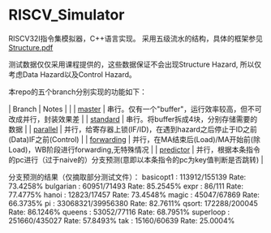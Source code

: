 # RISCV_Simulator

RISCV32I指令集模拟器，C++语言实现。
采用五级流水的结构，具体的框架参见[Structure.pdf](https://github.com/LittleQili/RISCV_Simulator/blob/predictor/src/Structure.pdf)

测试数据仅仅采用课程提供的，这些数据保证不会出现Structure Hazard,
所以仅考虑Data Hazard以及Control Hazard。

本repo的五个branch分别实现的功能如下：

| Branch | Notes |
| 
| [master](https://github.com/LittleQili/RISCV_Simulator/tree/master) | 串行。仅有一个"buffer"，运行效率较高，但不可改成并行，封装效果差 |
| [standard](https://github.com/LittleQili/RISCV_Simulator/tree/standard) | 串行。将buffer拆成4块，分别存储需要的数据 |
| [parallel](https://github.com/LittleQili/RISCV_Simulator/tree/parallel) | 并行，给寄存器上锁(IF/ID)，在遇到hazard之后停止于ID之前(Data)IF之前(Control) |
| [forwarding](https://github.com/LittleQili/RISCV_Simulator/tree/forwarding) | 并行，在MA结束后(Load)/MA开始前(除Load)，WB阶段进行forwarding,无特殊情况 |
| [predictor](https://github.com/LittleQili/RISCV_Simulator/tree/predictor) | 并行，根据本条指令的pc进行（过于naive的）分支预测(意即以本条指令的pc为key值判断是否跳转) |

分支预测的结果（仅摘取部分测试文件）：
basicopt1 : 113912/155139 Rate: 73.4258%
bulgarian : 60951/71493 Rate: 85.2545%
expr : 86/111 Rate: 77.4775%
hanoi : 12823/17457 Rate: 73.4548%
magic : 45047/67869 Rate: 66.3735%
pi : 33068321/39956380 Rate: 82.7611%
qsort: 172288/200045 Rate: 86.1246%
queens : 53052/77116 Rate: 68.7951%
superloop : 251660/435027 Rate: 57.8493%
tak : 15160/60639 Rate: 25.0004%